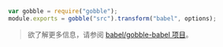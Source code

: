 ```js
var gobble = require("gobble");
module.exports = gobble("src").transform("babel", options);
```

<blockquote class="babel-callout babel-callout-info">
  <p>
    欲了解更多信息，请参阅  <a href="https://github.com/babel/gobble-babel">babel/gobble-babel 项目</a>。
  </p>
</blockquote>

